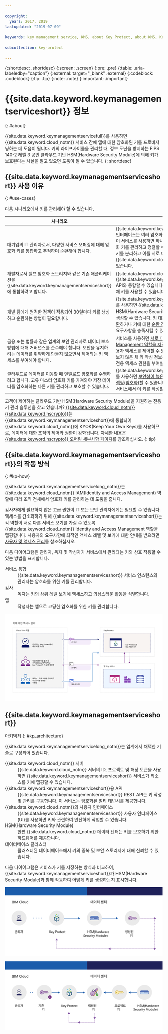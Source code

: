 ```yaml
---

copyright:
  years: 2017, 2019
lastupdated: "2019-07-09"

keywords: key management service, KMS, about Key Protect, about KMS, Key Protect use cases, KMS use cases

subcollection: key-protect

---
```


{:shortdesc: .shortdesc}
{:screen: .screen}
{:pre: .pre}
{:table: .aria-labeledby="caption"}
{:external: target="_blank" .external}
{:codeblock: .codeblock}
{:tip: .tip}
{:note: .note}
{:important: .important}

# {{site.data.keyword.keymanagementserviceshort}} 정보
{: #about}

{{site.data.keyword.keymanagementservicefull}}를 사용하면 {{site.data.keyword.cloud_notm}} 서비스 간에 앱에 대한 암호화된 키를 프로비저닝하는 데 도움이 됩니다. 키의 라이프사이클을 관리할 때, 정보 도난을 방지하는 FIPS 140-2 레벨 3 공인 클라우드 기반 HSM(Hardware Security Module)에 의해 키가 보호된다는 사실을 알고 있으면 도움이 될 수 있습니다.
{: shortdesc}

## {{site.data.keyword.keymanagementserviceshort}} 사용 이유
{: #use-cases}

다음 시나리오에서 키를 관리해야 할 수 있습니다.

| 시나리오 |이유|
| --- | ---- |
|대기업의 IT 관리자로서, 다양한 서비스 오퍼링에 대해 암호화 키를 통합하고 추적하며 순환해야 합니다. |{{site.data.keyword.keymanagementserviceshort}} 인터페이스는 여러 암호화 서비스의 관리를 간소화합니다. 이 서비스를 사용하면 하나의 중앙 집중식 위치에서 암호화 키를 관리하고 정렬할 수 있습니다. 또는 프로젝트별로 키를 분리하고 이를 서로 다른 {{site.data.keyword.cloud_notm}} 영역에 보관할 수 있습니다. |
|개발자로서 셀프 암호화 스토리지와 같은 기존 애플리케이션을 {{site.data.keyword.keymanagementserviceshort}}에 통합하려고 합니다. |{{site.data.keyword.cloud_notm}}의 앱이나 외부 앱을 {{site.data.keyword.keymanagementserviceshort}} API와 통합할 수 있습니다. 사용자의 앱을 위한 기존의 자체 키를 사용할 수 있습니다. |
|개발 팀에게 엄격한 정책이 적용되어 30일마다 키를 생성하고 순환하는 방법이 필요합니다. |{{site.data.keyword.keymanagementserviceshort}}를 사용하면 {{site.data.keyword.cloud_notm}} HSM(Hardware Security Module)에서 신속하게 키를 생성할 수 있습니다. 키 대체 시기가 되면 [요청 시 키를 순환](/docs/services/key-protect?topic=key-protect-rotate-keys)하거나 키에 대한 [순환 정책을 설정](/docs/services/key-protect?topic=key-protect-set-rotation-policy)하여 지속적인 보안 요구사항을 충족시킬 수 있습니다. |
|금융 또는 법률과 같은 업계의 보안 관리자로 데이터 보호 방법에 대해 거버넌스를 준수해야 합니다. 보안을 유지하려는 데이터를 취약하게 만들지 않으면서 제어되는 키 액세스를 부여해야 합니다. |서비스를 사용하면 [서로 다른 Identity and Access Management 역할을 지정](/docs/services/key-protect?topic=key-protect-manage-access#roles)하여 키를 관리할 수 있도록 사용자 액세스를 제어할 수 있습니다. 예를 들어, 키 자료를 보지 않은 채 키 작성 정보를 봐야 하는 사용자에게 읽기 전용 액세스 권한을 부여할 수 있습니다. |
|클라우드로 데이터를 이동할 때 엔벨로프 암호화를 수행하려고 합니다. 고유 마스터 암호화 키를 가져와야 저장 데이터를 암호화하는 다른 키를 관리하고 보호할 수 있습니다. |{{site.data.keyword.keymanagementserviceshort}}를 사용하면 [보안성이 높은 루트 키로 데이터 암호화 키를 랩핑(암호화)](/docs/services/key-protect?topic=key-protect-envelope-encryption)할 수 있습니다. 고유 루트 키를 가져오거나 서비스에서 이 키를 작성할 수 있습니다.|

고객이 제어하는 클라우드 기반 HSM(Hardware Security Module)을 지원하는 전용 키 관리 솔루션을 찾고 있습니까? [{{site.data.keyword.cloud_notm}} {{site.data.keyword.hscrypto}}](/docs/services/hs-crypto?topic=hs-crypto-get-started)는 {{site.data.keyword.keymanagementserviceshort}}에 통합되어 {{site.data.keyword.cloud_notm}}에 KYOK(Keep Your Own Keys)를 사용하므로, 데이터에 대한 조직의 제어와 권한이 강화됩니다. 자세한 내용은 <a href="https://{DomainName}/catalog/services/hyper-protect-crypto-services" target="_blank" class="external">{{site.data.keyword.hscrypto}} 오퍼링 세부사항 페이지</a>를 참조하십시오.
{: tip}

## {{site.data.keyword.keymanagementserviceshort}}의 작동 방식
{: #kp-how}

{{site.data.keyword.keymanagementservicelong_notm}}는 {{site.data.keyword.cloud_notm}} IAM(Identity and Access Management) 역할에 따라 조직 전체에서 암호화 키를 관리하는 데 도움을 줍니다.

감사자에게 필요하지 않은 고급 권한이
IT 또는 보안 관리자에게는 필요할 수 있습니다. 액세스를 간소화하기 위해 {{site.data.keyword.keymanagementserviceshort}}는 각 역할이 서로 다른 서비스 보기를 가질 수 있도록 {{site.data.keyword.cloud_notm}} Identity and Access Management 역할을 맵핑합니다. 사용자의 요구사항에 최적인 액세스 레벨 및 보기에 대한 안내를 받으려면 [사용자 및 액세스 관리](/docs/services/key-protect?topic=key-protect-manage-access#roles)를 참조하십시오.

다음 다이어그램은 관리자, 독자 및 작성자가 서비스에서 관리되는 키와 상호 작용할 수 있는 방법을 표시합니다.

<dl>
  <dt>서비스 통합</dt>
    <dd>{{site.data.keyword.keymanagementserviceshort}} 서비스 인스턴스의 관리자는
암호화를 위한 키를 관리합니다.</dd>
  <dt>감사</dt>
    <dd>독자는 키의 상위 레벨 보기에 액세스하고 의심스러운 활동을 식별합니다.</dd>
  <dt>앱</dt>
    <dd>작성자는 앱으로 코딩한 암호화를 위한 키를 관리합니다.</dd>
</dl>

![다이어그램은 이전 정의 목록에서 설명한 것과 동일한 컴포넌트를 보여줍니다. ](images/keys-use-cases_min.svg)

## {{site.data.keyword.keymanagementserviceshort}}
아키텍처
{: #kp_architecture}

{{site.data.keyword.keymanagementservicelong_notm}}는 업계에서 채택한 기술로 구성되어 있습니다.

<dl>
  <dt>{{site.data.keyword.cloud_notm}} 서버</dt>
    <dd>{{site.data.keyword.cloud_notm}} 서버의 ID, 프로젝트 및 해당 토큰을 사용하면 {{site.data.keyword.keymanagementserviceshort}} 서비스가 리소스를 키에 맵핑할 수 있습니다.</dd>
  <dt>{{site.data.keyword.keymanagementserviceshort}}용 API</dt>
    <dd>{{site.data.keyword.keymanagementserviceshort}} REST API는
키 작성 및 관리를 구동합니다. 이 서비스는 암호화된 멀티 테넌시를 제공합니다.</dd>
  <dt>{{site.data.keyword.cloud_notm}}의 사용자 인터페이스</dt>
    <dd>{{site.data.keyword.keymanagementserviceshort}} 사용자 인터페이스(UI)를 사용하면 키와 관련하여 안전하게 작업할 수 있습니다.</dd>
  <dt>HSM(Hardware Security Module)</dt>
    <dd>한편 {{site.data.keyword.cloud_notm}} 데이터 센터는 키를 보호하기 위한 하드웨어를 제공합니다.</dd>
  <dt>데이터베이스 클러스터</dt>
    <dd>클러스터된 데이터베이스에서 키의 중복 및 보안 스토리지에 대해 신뢰할 수 있습니다.</dd>
</dl>

다음 다이어그램은 서비스가 키를 저장하는 방식과 비교하여,
{{site.data.keyword.keymanagementserviceshort}}가
HSM(Hardware Security Module)과 함께 작동하여 어떻게 키를 생성하는지 표시합니다.

![다이어그램은 키의 생성 방법을 보여줍니다.](images/generated-key_min.svg)

![다이어그램은 기존 키의 저장 방법을 보여줍니다.](images/stored-key_min.svg)
